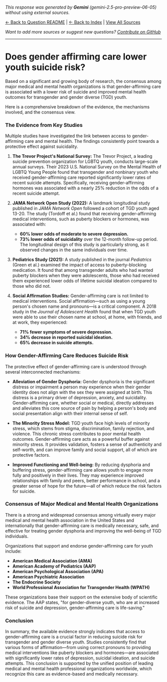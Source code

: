 <!-- 
Generated by: gemini
Model: gemini-2.5-pro-preview-06-05
Prompt type: default
Tools enabled: False
Generated at: 2025-06-28T01:14:21.336629
-->

*This response was generated by **Gemini** (gemini-2.5-pro-preview-06-05) without using external sources.*

[← Back to Question README](README.md) | [← Back to Index](../README.md) | [View All Sources](../allsources.md)

*Want to add more sources or suggest new questions? [Contribute on GitHub](https://github.com/justinwest/SuggestedSources)*

---

# Does gender affirming care lower youth suicide risk?

Based on a significant and growing body of research, the consensus among major medical and mental health organizations is that gender-affirming care is associated with a lower risk of suicide and improved mental health outcomes for transgender and gender diverse (TGD) youth.

Here is a comprehensive breakdown of the evidence, the mechanisms involved, and the consensus view.

### The Evidence from Key Studies

Multiple studies have investigated the link between access to gender-affirming care and mental health. The findings consistently point towards a protective effect against suicidality.

1.  **The Trevor Project's National Survey:** The Trevor Project, a leading suicide prevention organization for LGBTQ youth, conducts large-scale annual surveys. Their 2023 U.S. National Survey on the Mental Health of LGBTQ Young People found that transgender and nonbinary youth who received gender-affirming care reported significantly lower rates of recent suicide attempts. Specifically, receiving gender-affirming hormones was associated with a nearly 25% reduction in the odds of a recent suicide attempt.

2.  **JAMA Network Open Study (2022):** A landmark longitudinal study published in *JAMA Network Open* followed a cohort of TGD youth aged 13-20. The study (Tordoff et al.) found that receiving gender-affirming medical interventions, such as puberty blockers or hormones, was associated with:
    *   **60% lower odds of moderate to severe depression.**
    *   **73% lower odds of suicidality** over the 12-month follow-up period.
    The longitudinal design of this study is particularly strong, as it observed changes in the same individuals over time.

3.  **Pediatrics Study (2021):** A study published in the journal *Pediatrics* (Green et al.) examined the impact of access to puberty-blocking medication. It found that among transgender adults who had wanted puberty blockers when they were adolescents, those who had received them experienced lower odds of lifetime suicidal ideation compared to those who did not.

4.  **Social Affirmation Studies:** Gender-affirming care is not limited to medical interventions. Social affirmation—such as using a young person's chosen name and pronouns—is a critical component. A 2018 study in the *Journal of Adolescent Health* found that when TGD youth were able to use their chosen name at school, at home, with friends, and at work, they experienced:
    *   **71% fewer symptoms of severe depression.**
    *   **34% decrease in reported suicidal ideation.**
    *   **65% decrease in suicide attempts.**

### How Gender-Affirming Care Reduces Suicide Risk

The protective effect of gender-affirming care is understood through several interconnected mechanisms:

*   **Alleviation of Gender Dysphoria:** Gender dysphoria is the significant distress or impairment a person may experience when their gender identity does not align with the sex they were assigned at birth. This distress is a primary driver of depression, anxiety, and suicidality. Gender-affirming care, whether social or medical, directly addresses and alleviates this core source of pain by helping a person's body and social presentation align with their internal sense of self.

*   **The Minority Stress Model:** TGD youth face high levels of minority stress, which stems from stigma, discrimination, family rejection, and violence. This chronic stress contributes to poor mental health outcomes. Gender-affirming care acts as a powerful buffer against minority stress. It provides validation, fosters a sense of authenticity and self-worth, and can improve family and social support, all of which are protective factors.

*   **Improved Functioning and Well-being:** By reducing dysphoria and buffering stress, gender-affirming care allows youth to engage more fully and positively in their lives. They may experience improved relationships with family and peers, better performance in school, and a greater sense of hope for the future—all of which reduce the risk factors for suicide.

### Consensus of Major Medical and Mental Health Organizations

There is a strong and widespread consensus among virtually every major medical and mental health association in the United States and internationally that gender-affirming care is medically necessary, safe, and effective for treating gender dysphoria and improving the well-being of TGD individuals.

Organizations that support and endorse gender-affirming care for youth include:

*   **American Medical Association (AMA)**
*   **American Academy of Pediatrics (AAP)**
*   **American Psychological Association (APA)**
*   **American Psychiatric Association**
*   **The Endocrine Society**
*   **World Professional Association for Transgender Health (WPATH)**

These organizations base their support on the extensive body of scientific evidence. The AAP states, "for gender-diverse youth, who are at increased risk of suicide and depression, gender-affirming care is life-saving."

### Conclusion

In summary, the available evidence strongly indicates that access to gender-affirming care is a crucial factor in reducing suicide risk for transgender and gender diverse youth. Studies consistently find that various forms of affirmation—from using correct pronouns to providing medical interventions like puberty blockers and hormones—are associated with significantly lower rates of depression, suicidal ideation, and suicide attempts. This conclusion is supported by the unified position of leading medical and mental health professional organizations worldwide, which recognize this care as evidence-based and medically necessary.